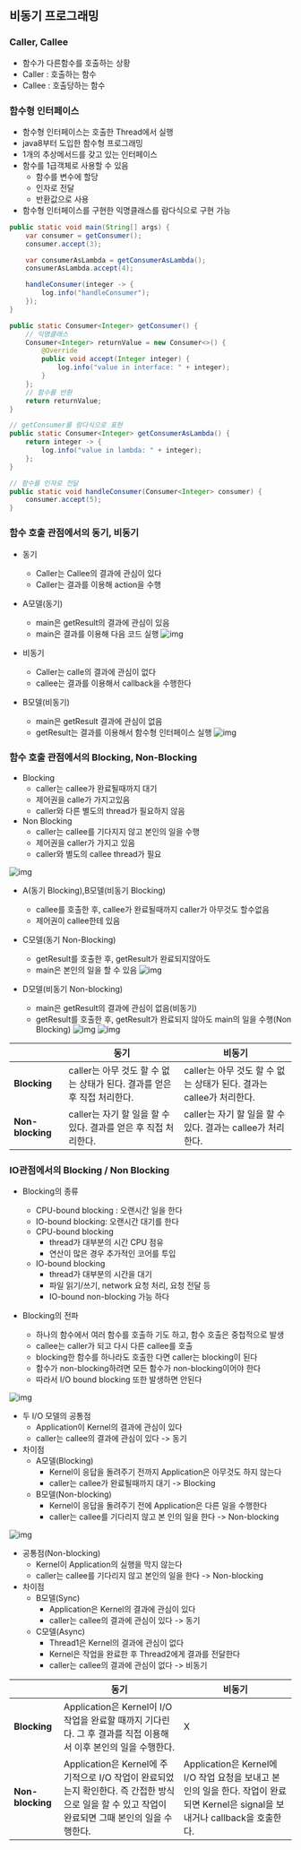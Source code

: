 ## 비동기 프로그래밍

### Caller, Callee
- 함수가 다른함수를 호출하는 상황
- Caller : 호출하는 함수
- Callee : 호출당하는 함수

### 함수형 인터페이스
- 함수형 인터페이스는 호출한 Thread에서 실행
- java8부터 도입한 함수형 프로그래밍
- 1개의 추상메서드를 갖고 있는 인터페이스
- 함수를 1급객체로 사용할 수 있음
  - 함수를 변수에 할당
  - 인자로 전달
  - 반환값으로 사용
- 함수형 인터페이스를 구현한 익명클래스를 람다식으로 구현 가능
```java
public static void main(String[] args) {
    var consumer = getConsumer();
    consumer.accept(3);

    var consumerAsLambda = getConsumerAsLambda();
    consumerAsLambda.accept(4);

    handleConsumer(integer -> {
        log.info("handleConsumer");
    });
}

public static Consumer<Integer> getConsumer() {
    // 익명클래스
    Consumer<Integer> returnValue = new Consumer<>() {
        @Override
        public void accept(Integer integer) {
            log.info("value in interface: " + integer);
        }
    };
    // 함수를 반환
    return returnValue;
}

// getConsumer를 람다식으로 표현
public static Consumer<Integer> getConsumerAsLambda() {
    return integer -> {
        log.info("value in lambda: " + integer);
    };
}

// 함수를 인자로 전달
public static void handleConsumer(Consumer<Integer> consumer) {
    consumer.accept(5);
} 
```

### 함수 호출 관점에서의 동기, 비동기
- 동기
  - Caller는 Callee의 결과에 관심이 있다
  - Caller는 결과를 이용해 action을 수행
- A모델(동기)
  - main은 getResult의 결과에 관심이 있음
  - main은 결과를 이용해 다음 코드 실행
![img](https://github.com/kps990515/Webflux/blob/main/resources/modelA.png)

- 비동기
  - Caller는 calle의 결과에 관심이 없다
  - callee는 결과를 이용해서 callback을 수행한다
- B모델(비동기)
  - main은 getResult 결과에 관심이 없음
  - getResult는 결과를 이용해서 함수형 인터페이스 실행
![img](https://github.com/kps990515/Webflux/blob/main/resources/modelB.png)

### 함수 호출 관점에서의 Blocking, Non-Blocking
- Blocking
  - caller는 callee가 완료될때까지 대기
  - 제어권을 calle가 가지고있음
  - caller와 다른 별도의 thread가 필요하지 않음
- Non Blocking
  - caller는 callee를 기다지지 않고 본인의 일을 수행
  - 제어권을 caller가 가지고 있음
  - caller와 별도의 callee thread가 필요

![img](https://github.com/kps990515/Webflux/blob/main/resources/modelAB.png)
- A(동기 Blocking),B모델(비동기 Blocking)
  - callee를 호출한 후, callee가 완료될때까지 caller가 아무것도 할수없음
  - 제어권이 callee한테 있음

- C모델(동기 Non-Blocking)
  - getResult를 호출한 후, getResult가 완료되지않아도 
  - main은 본인의 일을 할 수 있음
![img](https://github.com/kps990515/Webflux/blob/main/resources/modelC.png)

- D모델(비동기 Non-blocking)
  - main은 getResult의 결과에 관심이 없음(비동기)
  - getResult를 호출한 후, getResult가 완료되지 않아도 main의 일을 수행(Non Blocking)
![img](https://github.com/kps990515/Webflux/blob/main/resources/modelD.png)
![img](https://github.com/kps990515/Webflux/blob/main/resources/resultmodelD.png)

|              | 동기                                                              | 비동기                                                         |
|--------------|-------------------------------------------------------------------|----------------------------------------------------------------|
| **Blocking** | caller는 아무 것도 할 수 없는 상태가 된다. 결과를 얻은 후 직접 처리한다. | caller는 아무 것도 할 수 없는 상태가 된다. 결과는 callee가 처리한다. |
| **Non-blocking** | caller는 자기 할 일을 할 수 있다. 결과를 얻은 후 직접 처리한다.         | caller는 자기 할 일을 할 수 있다. 결과는 callee가 처리한다.        |

### IO관점에서의 Blocking / Non Blocking
- Blocking의 종류
  - CPU-bound blocking : 오랜시간 일을 한다
  - IO-bound blocking: 오랜시간 대기를 한다
  - CPU-bound blocking
    - thread가 대부분의 시간 CPU 점유
    - 연산이 많은 경우 추가적인 코어를 투입
  - IO-bound blocking
    - thread가 대부분의 시간을 대기
    - 파일 읽기/쓰기, network 요청 처리, 요청 전달 등
    - IO-bound non-blocking 가능 하다

- Blocking의 전파
  - 하나의 함수에서 여러 함수를 호출하 기도 하고, 함수 호출은 중첩적으로 발생
  - callee는 caller가 되고 다시 다른 callee를 호출
  - blocking한 함수를 하나라도 호출한 다면 caller는 blocking이 된다
  - 함수가 non-blocking하려면 모든 함수가 non-blocking이어야 한다
  - 따라서 I/O bound blocking 또한 발생하면 안된다

![img](https://github.com/kps990515/Webflux/blob/main/resources/syncModel.png)
- 두 I/O 모델의 공통점
  - Application이 Kernel의 결과에 관심이 있다
  - caller는 callee의 결과에 관심이 있다 -> 동기
- 차이점
  - A모델(Blocking)
    - Kernel이 응답을 돌려주기 전까지 Application은 아무것도 하지 않는다
    - caller는 callee가 완료될때까지 대기 -> Blocking
  - B모델(Non-blocking)
    - Kernel이 응답을 돌려주기 전에 Application은 다른 일을 수행한다
    - caller는 callee를 기다리지 않고 본 인의 일을 한다 -> Non-blocking

![img](https://github.com/kps990515/Webflux/blob/main/resources/nonBlocking.png)
- 공통점(Non-blocking)
  - Kernel이 Application의 실행을 막지 않는다
  - caller는 callee를 기다리지 않고 본인의 일을 한다 -> Non-blocking
- 차이점
  - B모델(Sync)
    - Application은 Kernel의 결과에 관심이 있다
    - caller는 callee의 결과에 관심이 있다 -> 동기
  - C모델(Async)
    - Thread1은 Kernel의 결과에 관심이 없다
    - Kernel은 작업을 완료한 후 Thread2에게 결과를 전달한다
    - caller는 callee의 결과에 관심이 없다 -> 비동기

|              | 동기                                                                                                                  | 비동기                                                                                                 |
|--------------|-----------------------------------------------------------------------------------------------------------------------|--------------------------------------------------------------------------------------------------------|
| **Blocking** | Application은 Kernel이 I/O 작업을 완료할 때까지 기다린다. 그 후 결과를 직접 이용해서 이후 본인의 일을 수행한다.           | X                                                                                                      |
| **Non-blocking** | Application은 Kernel에 주기적으로 I/O 작업이 완료되었는지 확인한다. 즉 간접한 방식으로 일을 할 수 있고 작업이 완료되면 그때 본인의 일을 수행한다. | Application은 Kernel에 I/O 작업 요청을 보내고 본인의 일을 한다. 작업이 완료되면 Kernel은 signal을 보내거나 callback을 호출한다. |
